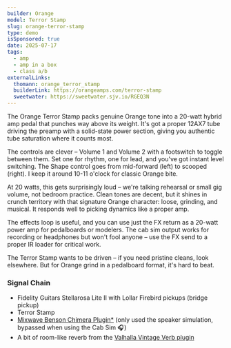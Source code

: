 ```yaml
---
builder: Orange
model: Terror Stamp
slug: orange-terror-stamp
type: demo
isSponsored: true
date: 2025-07-17
tags:
  - amp
  - amp in a box
  - class a/b
externalLinks:
  thomann: orange_terror_stamp
  builderLink: https://orangeamps.com/terror-stamp
  sweetwater: https://sweetwater.sjv.io/RGEQ3N
---
```


The Orange Terror Stamp packs genuine Orange tone into a 20-watt hybrid amp pedal that punches way above its weight. It's got a proper 12AX7 tube driving the preamp with a solid-state power section, giving you authentic tube saturation where it counts most.

The controls are clever – Volume 1 and Volume 2 with a footswitch to toggle between them. Set one for rhythm, one for lead, and you've got instant level switching. The Shape control goes from mid-forward (left) to scooped (right). I keep it around 10-11 o'clock for classic Orange bite.

At 20 watts, this gets surprisingly loud – we're talking rehearsal or small gig volume, not bedroom practice. Clean tones are decent, but it shines in crunch territory with that signature Orange character: loose, grinding, and musical. It responds well to picking dynamics like a proper amp.

The effects loop is useful, and you can use just the FX return as a 20-watt power amp for pedalboards or modelers. The cab sim output works for recording or headphones but won't fool anyone – use the FX send to a proper IR loader for critical work.

The Terror Stamp wants to be driven – if you need pristine cleans, look elsewhere. But for Orange grind in a pedalboard format, it's hard to beat.

### Signal Chain

- Fidelity Guitars Stellarosa Lite II with Lollar Firebird pickups (bridge pickup)
- Terror Stamp
- [Mixwave Benson Chimera Plugin*](https://sweetwater.sjv.io/B0N2PL) (only used the speaker simulation, bypassed when using the Cab Sim 🎧)
- A bit of room-like reverb from the [Valhalla Vintage Verb plugin](https://valhalladsp.com/shop/reverb/valhalla-vintage-verb/)
